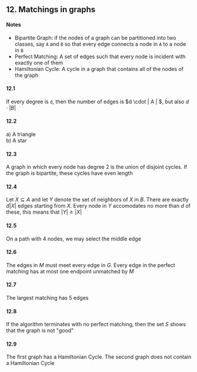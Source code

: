 ## 12. Matchings in graphs

#### Notes
- Bipartite Graph: if the nodes of a graph can be partitioned into two classes, say `A` and `B` so that every edge connects a node in `A` to a node in `B`  
- Perfect Matching: A set of edges such that every node is incident with exactly one of them  
- Hamiltonian Cycle: A cycle in a graph that contains all of the nodes of the graph  


#### 12.1
If every degree is `d`, then the number of edges is $d \cdot | A | $, but also $d \cdot | B |$  


#### 12.2
a) A triangle  
b) A star  


#### 12.3
A graph in which every node has degree 2 is the union of disjoint cycles. If the graph is bipartite, these cycles have even length  


#### 12.4
Let $X \subseteq A$ and let $Y$ denote the set of neighbors of $X$ in $B$. There are exactly $d | X |$ edges starting from $X$. Every node in $Y$ accomodates no more than $d$ of these, this means that $| Y | \geq | X |$  


#### 12.5
On a path with 4 nodes, we may select the middle edge  


#### 12.6
The edges in $M$ must meet every edge in $G$. Every edge in the perfect matching has at most one endpoint unmatched by $M$  


#### 12.7
The largest matching has 5 edges  


#### 12.8
If the algorithm terminates with no perfect matching, then the set $S$ shows that the graph is not "good"  


#### 12.9
The first graph has a Hamiltonian Cycle. The second graph does not contain a Hamiltonian Cycle  


